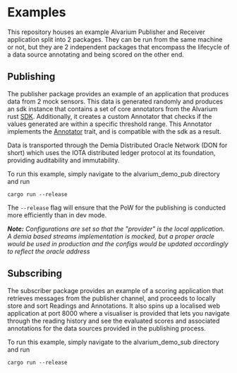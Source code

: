 # Examples

This repository houses an example Alvarium Publisher and Receiver application split into 2 packages.
They can be run from the same machine or not, but they are 2 independent packages that encompass 
the lifecycle of a data source annotating and being scored on the other end. 

## Publishing
The publisher package provides an example of an application that produces data from 2 mock sensors. 
This data is generated randomly and produces an sdk instance that contains a set of core annotators 
from the Alvarium rust [SDK](https://github.com/DyrellC/alvarium-sdk-rust). Additionally, it creates 
a custom Annotator that checks if the values generated are within a specific threshold range. This 
Annotator implements the [Annotator](https://github.com/DyrellC/alvarium-annotator/blob/main/src/annotator.rs#L3)
trait, and is compatible with the sdk as a result. 

Data is transported through the Demia Distributed Oracle Network (DON for short) which uses the IOTA 
distributed ledger protocol at its foundation, providing auditability and immutability. 

To run this example, simply navigate to the alvarium_demo_pub directory and run 
``` 
cargo run --release 
```

The `--release` flag will ensure that the PoW for the publishing is conducted more efficiently than in dev mode. 

_**Note:**_ _*Configurations are set so that the "provider" is the local application. A demia based streams
implementation is mocked, but a proper oracle would be used in production and the configs would be updated 
accordingly to reflect the oracle address*_

## Subscribing
The subscriber package provides an example of a scoring application that retrieves messages from the publisher
channel, and proceeds to locally store and sort Readings and Annotations. It also spins up a localised web 
application at port 8000 where a visualiser is provided that lets you navigate through the reading history and 
see the evaluated scores and associated annotations for the data sources provided in the publishing process.

To run this example, simply navigate to the alvarium_demo_sub directory and run
``` 
cargo run --release 
```